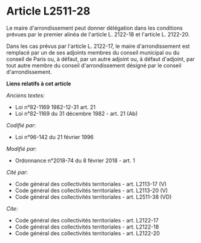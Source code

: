 # Article L2511-28

Le maire d'arrondissement peut donner délégation dans les conditions prévues par le premier alinéa de l'article L. 2122-18 et
l'article L. 2122-20.

Dans les cas prévus par l'article L. 2122-17, le maire d'arrondissement est remplacé par un de ses adjoints membres du
conseil municipal ou du conseil de Paris ou, à défaut, par un autre adjoint ou, à défaut d'adjoint, par tout autre membre du
conseil d'arrondissement désigné par le conseil d'arrondissement.

**Liens relatifs à cet article**

_Anciens textes_:

  - Loi n°82-1169 1982-12-31 art. 21
  - Loi n°82-1169 du 31 décembre 1982 - art. 21 (Ab)

_Codifié par_:

  - Loi n°96-142 du 21 février 1996

_Modifié par_:

  - Ordonnance n°2018-74 du 8 février 2018 - art. 1

_Cité par_:

  - Code général des collectivités territoriales - art. L2113-17 (V)
  - Code général des collectivités territoriales - art. L2113-20 (V)
  - Code général des collectivités territoriales - art. L2511-38 (VD)

_Cite_:

  - Code général des collectivités territoriales - art. L2122-17
  - Code général des collectivités territoriales - art. L2122-18
  - Code général des collectivités territoriales - art. L2122-20
